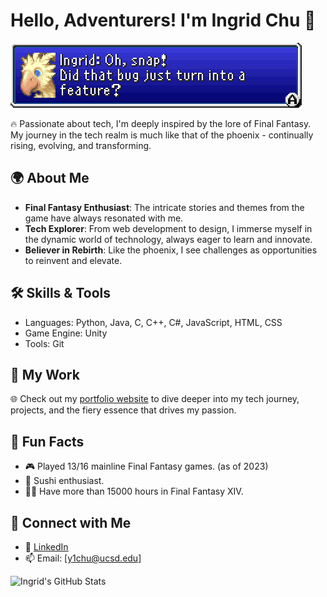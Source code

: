 # Hello, Adventurers! I'm Ingrid Chu 🌟

![Phoenix Banner](https://github.com/y1chu/y1chu/blob/main/ff5-Ingrid%20Oh%20snap%20Did%20that%20bug%20just%20turn%20into%20a%20feature.png)

🔥 Passionate about tech, I'm deeply inspired by the lore of Final Fantasy. My journey in the tech realm is much like that of the phoenix - continually rising, evolving, and transforming.

## 🌍 About Me

- **Final Fantasy Enthusiast**: The intricate stories and themes from the game have always resonated with me.
- **Tech Explorer**: From web development to design, I immerse myself in the dynamic world of technology, always eager to learn and innovate.
- **Believer in Rebirth**: Like the phoenix, I see challenges as opportunities to reinvent and elevate.

## 🛠 Skills & Tools

- Languages: Python, Java, C, C++, C#, JavaScript, HTML, CSS
- Game Engine: Unity
- Tools: Git

## 🏰 My Work

🌐 Check out my [portfolio website](https://y1chu.github.io/Phoenix/) to dive deeper into my tech journey, projects, and the fiery essence that drives my passion.

## 📜 Fun Facts

- 🎮 Played 13/16 mainline Final Fantasy games. (as of 2023)
- 🍣 Sushi enthusiast.
- 👩‍💻 Have more than 15000 hours in Final Fantasy XIV.

## 💌 Connect with Me

- 💼 [LinkedIn](https://www.linkedin.com/in/ying-chen-chu/)
- 📫 Email: [y1chu@ucsd.edu]

![Ingrid's GitHub Stats](https://github-readme-stats.vercel.app/api?username=y1chu&show_icons=true&theme=tokyonight)
